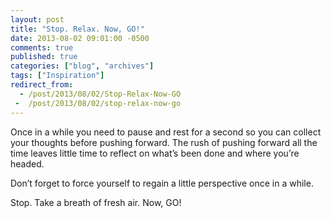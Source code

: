 ```yaml
---
layout: post
title: "Stop. Relax. Now, GO!"
date: 2013-08-02 09:01:00 -0500
comments: true
published: true
categories: ["blog", "archives"]
tags: ["Inspiration"]
redirect_from: 
  - /post/2013/08/02/Stop-Relax-Now-GO
 -  /post/2013/08/02/stop-relax-now-go
---
```

<!-- more -->
<p>Once in a while you need to pause and rest for a second so you can collect your thoughts before pushing forward. The rush of pushing forward all the time leaves little time to reflect on what&rsquo;s been done and where you&rsquo;re headed.</p>
<p>Don&rsquo;t forget to force yourself to regain a little perspective once in a while.</p>
<p>Stop. Take a breath of fresh air. Now, GO!</p>
